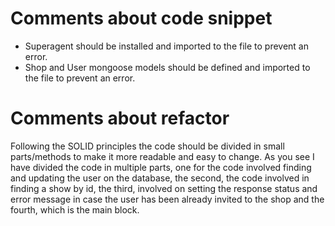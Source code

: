 # Comments about code snippet

- Superagent should be installed and imported to the file to prevent an error.
- Shop and User mongoose models should be defined and imported to the file to prevent an error.

# Comments about refactor

Following the SOLID principles the code should be divided in small parts/methods to make it more readable and easy to change.
As you see I have divided the code in multiple parts, one for the code involved finding and updating the user on the database, the second, the code involved in finding a show by id, the third, involved on setting the response status and error message in case the user has been already invited to the shop and the fourth, which is the main block.
